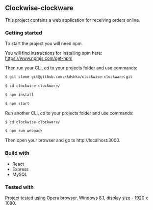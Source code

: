 ## Clockwise-clockware

This project contains a web application for receiving orders online.

### Getting started

To start the project you will need npm.

You will find instructions for installing npm here: https://www.npmjs.com/get-npm

Then run your CLI, _cd_ to your projects folder and use commands:
 
```sh
$ git clone git@github.com:kkdshka/clockwise-clockware.git

$ cd clockwise-clockware/

$ npm install

$ npm start

```
Run another CLI, _cd_ to your projects folder and use commands:

```sh
$ cd clockwise-clockware/

$ npm run webpack

```
Then open your browser and go to http://localhost:3000.

### Build with

* React
* Express
* MySQL

### Tested with

Project tested using Opera browser, Windows 8.1, display size - 1920 x 1080.